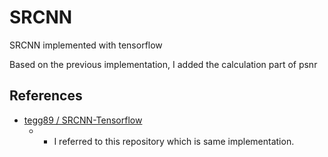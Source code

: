 # SRCNN
SRCNN implemented with tensorflow

Based on the previous implementation, I added the calculation part of psnr
## References
* [tegg89 / SRCNN-Tensorflow](https://github.com/tegg89/SRCNN-Tensorflow) 
  * - I referred to this repository which is same implementation.
